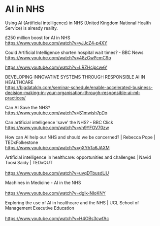 # AI in NHS

Using AI (Artificial intelligence) in NHS (United Kingdom National Health Service) is already reality. 

£250 million boost for AI in NHS<BR>
https://www.youtube.com/watch?v=yJJcZ4-p4XY<BR>

Could Artificial Intelligence shorten hospital wait times? - BBC News<BR>
https://www.youtube.com/watch?v=48zGwPcmC9o   <BR>
  
https://www.youtube.com/watch?v=LRZHcipcweY  
  
DEVELOPING INNOVATIVE SYSTEMS THROUGH RESPONSIBLE AI IN HEALTHCARE<BR>
https://bigdataldn.com/seminar-schedule/enable-accelerated-business-decision-making-in-your-organisation-through-responsible-ai-ml-practices/  
    
Can AI Save the NHS?<BR>
https://www.youtube.com/watch?v=S1mwish7pDo <BR>
  
Can artificial intelligence 'save' the NHS? - BBC Click<BR>
https://www.youtube.com/watch?v=vh9YFOV70zw <BR>  

How can AI help our NHS and should we be concerned? | Rebecca Pope | TEDxFolkestone<BR>
https://www.youtube.com/watch?v=gXYhTa6JAXM<BR>
  
Artificial intelligence in healthcare: opportunities and challenges | Navid Toosi Saidy | TEDxQUT<BR>  
https://www.youtube.com/watch?v=uvqDTbusdUU<BR>  
  
Machines in Medicine - AI in the NHS<BR>  
https://www.youtube.com/watch?v=dglk-NIoKNY<BR>  
  

Exploring the use of AI in healthcare and the NHS | UCL School of Management Executive Education<BR>  
https://www.youtube.com/watch?v=H4OBs3cwfAc<BR>  
